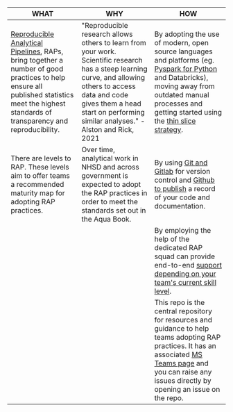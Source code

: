 | **WHAT**                                                                                                                                                                                                          | **WHY**                                                                                                                                                                                                                                        | **HOW**                                                                                                                                                                                                                                                                       |
|-------------------------------------------------------------------------------------------------------------------------------------------------------------------------------------------------------------------|------------------------------------------------------------------------------------------------------------------------------------------------------------------------------------------------------------------------------------------------|-------------------------------------------------------------------------------------------------------------------------------------------------------------------------------------------------------------------------------------------------------------------------------|
| [Reproducible Analytical Pipelines](/what-is-RAP.md),  RAPs, bring together a number of good  practices to help ensure all published  statistics meet the highest standards of  transparency and reproducibility. | "Reproducible research allows others to learn from your work. Scientific research has a  steep learning curve, and allowing others to  access data and code gives them a head  start on performing similar analyses."  - Alston and Rick, 2021 | By adopting the use of modern, open source languages and platforms (eg. [Pyspark for Python](/pyspark/README.md) and Databricks),  moving away from outdated manual processes and  getting started using the [thin slice strategy](/rollout-approach/thin-slice-strategy.md). |
| There are levels to RAP. These levels  aim to offer teams a recommended  maturity map for adopting RAP practices.                                                                                                 | Over time, analytical work in NHSD and across  government is expected to adopt the RAP  practices in order to meet the standards set  out in the Aqua Book.                                                                                    | By using [Git and Gitlab](/development-approach/01_intro-to-git.md) for version control and [Github to  publish](/development-approach/08_how-to-publish-your-code-in-the-open.md) a record of your code and documentation.                                                   |
|                                                                                                                                                                                                                   |                                                                                                                                                                                                                                                | By employing the help of the dedicated RAP squad can provide end-to-end [support depending on your team's  current skill level](/rollout-approach/support-models.md).                                                                                                         |
|                                                                                                                                                                                                                   |                                                                                                                                                                                                                                                | This repo is the central repository for resources and  guidance to help teams adopting RAP practices. It has an associated [MS Teams page]() and you can raise any issues directly by opening an issue on the repo.                                                           |
